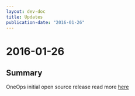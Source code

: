 ```yaml
---
layout: dev-doc
title: Updates
publication-date: "2016-01-26"
---
```


# 2016-01-26

## Summary

OneOps initial open source release read more [here](http://www.oneops.com)
